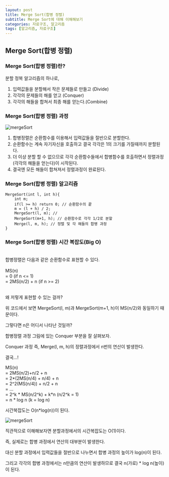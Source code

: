 ```yaml
---
layout: post
title: Merge Sort(합병 정렬)
subtitle: Merge Sort에 대해 이해해보기
categories: 자료구조, 알고리즘
tags: [알고리즘, 자료구조]
---
```


## Merge Sort(합병 정렬)
### Merge Sort(합병 정렬)란?
분할 정복 알고리즘의 하나로, 
1. 입력값들을 분할해서 작은 문제들로 만들고 (Divide)
2. 각각의 문제들의 해를 얻고 (Conquer)
3. 각각의 해들을 합쳐서 최종 해를 얻는다.(Combine)

### Merge Sort(합병 정렬) 과정
![mergeSort](https://user-images.githubusercontent.com/95980754/198835684-bd78dfca-a688-4b92-aa92-4de3df542ab9.png)

1. 합병정렬은 순환함수를 이용해서 입력값들을 절반으로 분할한다. 
2. 순환함수는 계속 자기자신을 호출하고 결국 각각은 1의 크기를 가질때까지 분할된다.
3. 더 이상 분할 할 수 없으므로 각각 순환함수들에서 합병함수를 호출하면서 정렬과정(각각의 해들을 얻는다)이 시작된다.
4. 결국엔 모든 해들이 합쳐져서 정렬과정이 완료된다.

### Merge Sort(합병 정렬) 알고리즘
```
MergeSort(int l, int h){
    int m;
    if(l >= h) return 0; // 순환함수의 끝
    m = (l + h) / 2; 
    MergeSort(l, m); // 
    MergeSort(m+1, h); // 순환함수로 각각 1/2로 분할
    Merge(l, m, h); // 정렬 및 각 해들의 합병 과정
}
```
### Merge Sort(합병 정렬) 시간 복잡도(Big O)
<br>
합병정렬은 다음과 같은 순환함수로 표현할 수 있다.
<br><br>
MS(n) <br>
= 0 (if n <= 1) <br>
= 2MS(n/2) + n (if n >= 2) <br><br>

왜 저렇게 표현할 수 있는 걸까? 

위 코드에서 보면 MergeSort(l, m)과 MergeSort(m+1, h)이 MS(n/2)와 동일하기 때문이다.

그렇다면 n은 어디서 나타난 것일까?

합병정렬 과정 그림에 있는 Conquer 부분을 잘 살펴보자.

Conquer 과정 즉, Merge(l, m, h)의 정렬과정에서 n번의 연산이 발생한다.

결국...!<br>

MS(n) <br>
= 2MS(n/2)+n/2 + n <br>
= 2*(2MS(n/4) + n/4) + n<br>
= 2^2(MS(n/4)) + n/2 + n<br>
= ...<br>
= 2^k * MS(n/2^k) + k*n (n/2^k = 1)<br>
= n * log n (k = log n)

시간복잡도는 O(n*log(n))이 된다.

![mergeSort](https://user-images.githubusercontent.com/95980754/198835684-bd78dfca-a688-4b92-aa92-4de3df542ab9.png)

직관적으로 이해해보자면 분할과정에서의 시간복잡도는 O(1)이다. 

즉, 실제로는 합병 과정에서 연산의 대부분이 발생한다. 

대신 분할 과정에서 입력값들을 절반으로 나누면서 합병 과정의 높이가 log(n)이 된다. 

그리고 각각의 합병 과정에서는 n만큼의 연산이 발생하므로 결국 n(가로) * log n(높이)이 된다.





